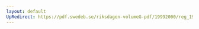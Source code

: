 ```yaml
---
layout: default
UpRedirect: https://pdf.swedeb.se/riksdagen-volumeG-pdf/19992000/reg_19992000/reg_19992000_0346.pdf
---
```

